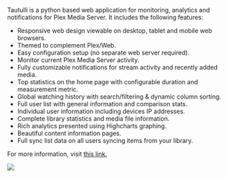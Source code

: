 Tautulli is a python based web application for monitoring, analytics and notifications for Plex Media Server. It includes the following features:

* Responsive web design viewable on desktop, tablet and mobile web browsers.
* Themed to complement Plex/Web.
* Easy configuration setup (no separate web server required).
* Monitor current Plex Media Server activity.
* Fully customizable notifications for stream activity and recently added media.
* Top statistics on the home page with configurable duration and measurement metric.
* Global watching history with search/filtering & dynamic column sorting.
* Full user list with general information and comparison stats.
* Individual user information including devices IP addresses.
* Complete library statistics and media file information.
* Rich analytics presented using Highcharts graphing.
* Beautiful content information pages.
* Full sync list data on all users syncing items from your library.

For more information, visit [this link.](https://tautulli.com/)

![](https://docs.usbx.me/uploads/images/gallery/2020-03/scaled-1680-/image-1584546394186.png)